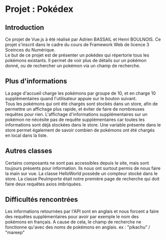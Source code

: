 # Projet : Pokédex

## Introduction

Ce projet de Vue.js à été réalisé par Adrien BASSAIL et Henri BOULNOIS. Ce projet s'inscrit dans le cadre du cours de Framework Web de licence 3 Sceinces du Numérique.<br/>
Le but de ce projet est de présenter un pokédex qui répertorie tous les pokémons existants. Il permet de voir plus de détails sur un pokémon donné, ou de rechercher un pokémon via un champ de recherche. <br/>

## Plus d'informations

La page d'accueil charge les pokémons par groupe de 10, et en charge 10 supplémentaires quand l'utilisateur appuie sur le bouton suivant.<br/>
Tous les pokémons qui ont été chargés sont stockés dans un store, afin de permettre un affichage plus rapide, et éviter de faire de nombreuses requêtes pour rien. L'affichage d'informations supplémentaires sur un pokémon ne nécésite pas de requête supplémentaires car toutes les informations sont déjà stockées dans le store. 
Une variable présente dans le store permet également de savoir combien de pokémons ont été chargés en local dans la liste. 


## Autres classes

Certains composants ne sont pas accessibles depuis le site, mais sont toujours présents pour information. 
Ils nous ont surtout permis de nous faire la main sur vue.
La classe HelloWorld possède un compteur stocké dans le store. 
La classe PeuImporte était notre première page de recherche qui doit faire deux requêtes axios imbriquées.

## Difficultés rencontrées

Les informations retournées par l'API sont en anglais et nous forcent a faire des requêtes supplémentaires pour avoir par exemple le nom des pokémons en français. 
A cause de cela, le champ de recherche ne fonctionne qu'avec des noms de pokémons en anglais. ex : "pikachu" / "mareep"

